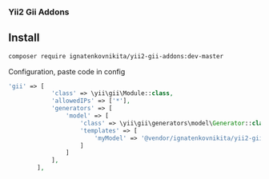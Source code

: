### Yii2 Gii Addons


## Install
```bash
composer require ignatenkovnikita/yii2-gii-addons:dev-master
```


Configuration, paste code in config
```php
'gii' => [
            'class' => \yii\gii\Module::class,
            'allowedIPs' => ['*'],
            'generators' => [
                'model' => [
                    'class' => \yii\gii\generators\model\Generator::class,
                    'templates' => [
                        'myModel' => '@vendor/ignatenkovnikita/yii2-gii-addons/model/default',
                    ]
                ]
            ],
        ],
```

